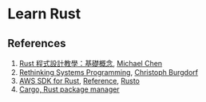 # Learn Rust

## References

1. [Rust 程式設計教學：基礎概念](https://cwchen.tw/rust-prog/intro/), [Michael Chen](https://cwchen.tw/#about)
2. [Rethinking Systems Programming](http://thoughtram.io/rust-and-nickel/#/), [Christoph Burgdorf](https://twitter.com/cburgdorf)
3. [AWS SDK for Rust](https://github.com/rusoto/rusoto), [Reference](https://rusoto.github.io/rusoto/rusoto_core/index.html), [Rusto](https://github.com/rusoto)
4. [Cargo, Rust package manager](https://github.com/rust-lang/cargo)